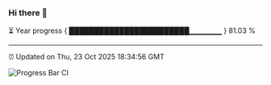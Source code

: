### Hi there 👋

⏳ Year progress { ████████████████████████▁▁▁▁▁▁ } 81.03 %

---

⏰ Updated on Thu, 23 Oct 2025 18:34:56 GMT

![Progress Bar CI](https://github.com/ZhaoGui/ZhaoGui/workflows/Progress%20Bar%20CI/badge.svg)
